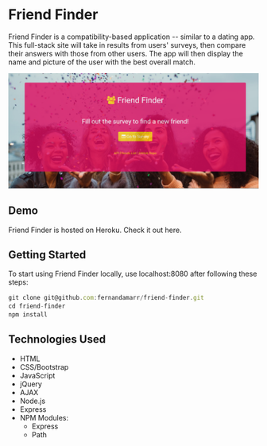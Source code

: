 # Friend Finder

Friend Finder is a compatibility-based application -- similar to a dating app. This full-stack site will take in results from users' surveys, then compare their answers with those from other users. The app will then display the name and picture of the user with the best overall match.

![friend-finder-home](app/public/images/home-img.png)

## Demo

Friend Finder is hosted on Heroku. Check it out here. 

## Getting Started

To start using Friend Finder locally, use localhost:8080 after following these steps:

``` js
git clone git@github.com:fernandamarr/friend-finder.git
cd friend-finder
npm install
```

## Technologies Used

* HTML
* CSS/Bootstrap
* JavaScript
* jQuery
* AJAX
* Node.js
* Express
* NPM Modules:
  * Express
  * Path
